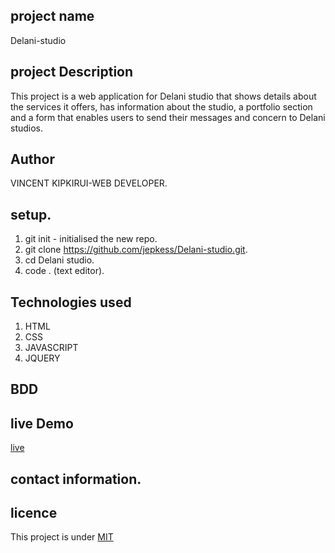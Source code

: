 ## project name
Delani-studio

## project Description
This project is a web application for Delani studio that shows details about the services it offers, has information about the studio, a portfolio section and a form that enables users to send their messages and concern to Delani studios.

## Author
VINCENT KIPKIRUI-WEB DEVELOPER.


## setup.
1. git init - initialised the new repo.
2. git clone https://github.com/jepkess/Delani-studio.git.
3. cd Delani studio.
4. code . (text editor).


 ## Technologies used
 1. HTML
 2. CSS
 3. JAVASCRIPT
 4. JQUERY
 

## BDD

 ## live Demo 
 [live](https://jepkess.github.io/Delani-studio/)



 ## contact information.

 ## licence
 This project is under [MIT](LICENSE.md)
 